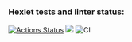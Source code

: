 ### Hexlet tests and linter status:
[![Actions Status](https://github.com/velibegov/php-project-lvl1/workflows/hexlet-check/badge.svg)](https://github.com/velibegov/php-project-lvl1/actions)
<a href="https://codeclimate.com/github/codeclimate/codeclimate/maintainability"><img src="https://api.codeclimate.com/v1/badges/a99a88d28ad37a79dbf6/maintainability" /></a>
![CI](https://github.com/velibegov/php-project-lvl1/workflows/CI/badge.svg)
